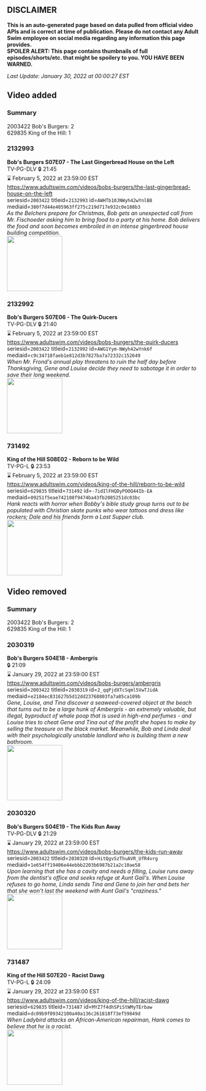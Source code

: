 ## DISCLAIMER
**This is an auto-generated page based on data pulled from official video APIs and is correct at time of publication. Please do not contact any Adult Swim employee on social media regarding any information this page provides.**  
**SPOILER ALERT: This page contains thumbnails of full episodes/shorts/etc. that might be spoilery to you. YOU HAVE BEEN WARNED.**  

_Last Update: January 30, 2022 at 00:00:27 EST_
## Video added
### Summary
2003422 Bob's Burgers: 2  
629835 King of the Hill: 1  
### 2132993
**Bob's Burgers S07E07 - The Last Gingerbread House on the Left**  
TV-PG-DLV 🔒 21:45  
⌛ February 5, 2022 at 23:59:00 EST  
https://www.adultswim.com/videos/bobs-burgers/the-last-gingerbread-house-on-the-left  
seriesid=`2003422` titleid=`2132993` id=`AWHTb10JNWyh42wYnlB8` mediaid=`380f7d44e405963ff275c219d717e932c0e188b3`  
_As the Belchers prepare for Christmas, Bob gets an unexpected call from Mr. Fischoeder asking him to bring food to a party at his home. Bob delivers the food and soon becomes embroiled in an intense gingerbread house building competition._  
<a href="https://i.cdn.turner.com/adultswim/big/image-upload/thumbnails/thumb-2_image-151984550603814.jpg"><img src="https://i.cdn.turner.com/adultswim/big/image-upload/thumbnails/thumb-2_image-151984550603814.jpg" height="144px" /></a>
### 2132992
**Bob's Burgers S07E06 - The Quirk-Ducers**  
TV-PG-DLV 🔒 21:40  
⌛ February 5, 2022 at 23:59:00 EST  
https://www.adultswim.com/videos/bobs-burgers/the-quirk-ducers  
seriesid=`2003422` titleid=`2132992` id=`AWG1Yym-NWyh42wYnk6f` mediaid=`c9c34718faeb1e812d3b7827ba7a72332c152649`  
_When Mr. Frond's annual play threatens to ruin the half day before Thanksgiving, Gene and Louise decide they need to sabotage it in order to save their long weekend._  
<a href="https://i.cdn.turner.com/adultswim/big/image-upload/thumbnails/thumb-2_image-15198454863205.jpg"><img src="https://i.cdn.turner.com/adultswim/big/image-upload/thumbnails/thumb-2_image-15198454863205.jpg" height="144px" /></a>
### 731492
**King of the Hill S08E02 - Reborn to be Wild**  
TV-PG-L 🔒 23:53  
⌛ February 5, 2022 at 23:59:00 EST  
https://www.adultswim.com/videos/king-of-the-hill/reborn-to-be-wild  
seriesid=`629835` titleid=`731492` id=`-7idIlFHQDyPOOQ44Ib-EA` mediaid=`09251f5eae742108f9474ba43fb2085251dc03bc`  
_Hank reacts with horror when Bobby's bible study group turns out to be populated with Christian skate punks who wear tattoos and dress like rockers; Dale and his friends form a Last Supper club._  
<a href="https://i.cdn.turner.com/adultswim/big/image-upload/thumbnails/thumb-2_image-152035414465718.jpg"><img src="https://i.cdn.turner.com/adultswim/big/image-upload/thumbnails/thumb-2_image-152035414465718.jpg" height="144px" /></a>
## Video removed
### Summary
2003422 Bob's Burgers: 2  
629835 King of the Hill: 1  
### 2030319
**Bob's Burgers S04E18 - Ambergris**  
 🔒 21:09  
⌛ January 29, 2022 at 23:59:00 EST  
https://www.adultswim.com/videos/bobs-burgers/ambergris  
seriesid=`2003422` titleid=`2030319` id=`2_qqPjdXTcSqml5VwTJidA` mediaid=`e2184ec831627b5d12dd23768803fa7a85ca109b`  
_Gene, Louise, and Tina discover a seaweed-covered object at the beach that turns out to be a large hunk of Ambergris - an extremely valuable, but illegal, byproduct of whale poop that is used in high-end perfumes - and Louise tries to cheat Gene and Tina out of the profit she hopes to make by selling the treasure on the black market. Meanwhile, Bob and Linda deal with their psychologically unstable landlord who is building them a new bathroom._  
<a href="https://i.cdn.turner.com/adultswim/big/image-upload/thumbnails/thumb-2_image-15180324497628.jpg"><img src="https://i.cdn.turner.com/adultswim/big/image-upload/thumbnails/thumb-2_image-15180324497628.jpg" height="144px" /></a>
### 2030320
**Bob's Burgers S04E19 - The Kids Run Away**  
TV-PG-DLV 🔒 21:29  
⌛ January 29, 2022 at 23:59:00 EST  
https://www.adultswim.com/videos/bobs-burgers/the-kids-run-away  
seriesid=`2003422` titleid=`2030320` id=`HitQgvSzThuAVR_UfR4vrg` mediaid=`1e654ff19406e44ebbb2203b6987b21a2c10ae58`  
_Upon learning that she has a cavity and needs a filling, Louise runs away from the dentist's office and seeks refuge at Aunt Gail's. When Louise refuses to go home, Linda sends Tina and Gene to join her and bets her that she won't last the weekend with Aunt Gail's "craziness."_  
<a href="https://i.cdn.turner.com/adultswim/big/image-upload/thumbnails/thumb-2_image-151803248013614.jpg"><img src="https://i.cdn.turner.com/adultswim/big/image-upload/thumbnails/thumb-2_image-151803248013614.jpg" height="144px" /></a>
### 731487
**King of the Hill S07E20 - Racist Dawg**  
TV-PG-L 🔒 24:09  
⌛ January 29, 2022 at 23:59:00 EST  
https://www.adultswim.com/videos/king-of-the-hill/racist-dawg  
seriesid=`629835` titleid=`731487` id=`MYZ7f4dhSPiStWMyTErbaw` mediaid=`dc09b9f09342100a40a136c261818f73ef59849d`  
_When Ladybird attacks an African-American repairman, Hank comes to believe that he is a racist._  
<a href="https://i.cdn.turner.com/adultswim/big/image-upload/thumbnails/thumb-2_image-152216432331214.jpg"><img src="https://i.cdn.turner.com/adultswim/big/image-upload/thumbnails/thumb-2_image-152216432331214.jpg" height="144px" /></a>
